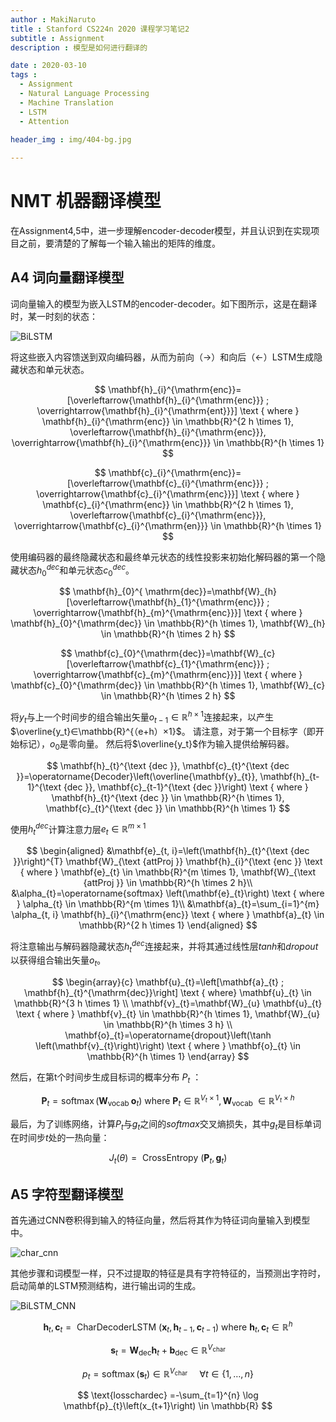 ```yaml
---
author : MakiNaruto
title : Stanford CS224n 2020 课程学习笔记2
subtitle : Assignment
description : 模型是如何进行翻译的

date : 2020-03-10
tags : 
  - Assignment
  - Natural Language Processing
  - Machine Translation
  - LSTM
  - Attention
  
header_img : img/404-bg.jpg

---
```



# NMT  机器翻译模型

在Assignment4,5中，进一步理解encoder-decoder模型，并且认识到在实现项目之前，要清楚的了解每一个输入输出的矩阵的维度。

## A4 词向量翻译模型

词向量输入的模型为嵌入LSTM的encoder-decoder。如下图所示，这是在翻译时，某一时刻的状态：

![BiLSTM](/content_img/20200310/model1.jpeg)



将这些嵌入内容馈送到双向编码器，从而为前向（→）和向后（←）LSTM生成隐藏状态和单元状态。

$$
\mathbf{h}_{i}^{\mathrm{enc}}=[\overleftarrow{\mathbf{h}_{i}^{\mathrm{enc}}} ; \overrightarrow{\mathbf{h}_{i}^{\mathrm{ent}}}] \text { where } \mathbf{h}_{i}^{\mathrm{enc}} \in \mathbb{R}^{2 h \times 1}, \overleftarrow{\mathbf{h}_{i}^{\mathrm{enc}}}, \overrightarrow{\mathbf{h}_{i}^{\mathrm{enc}}} \in \mathbb{R}^{h \times 1}
$$

$$
\mathbf{c}_{i}^{\mathrm{enc}}=[\overleftarrow{\mathbf{c}_{i}^{\mathrm{enc}}} ; \overrightarrow{\mathbf{c}_{i}^{\mathrm{enc}}}] \text { where } \mathbf{c}_{i}^{\mathrm{enc}} \in \mathbb{R}^{2 h \times 1}, \overleftarrow{\mathbf{c}_{i}^{\mathrm{enc}}}, \overrightarrow{\mathbf{c}_{i}^{\mathrm{en}}} \in \mathbb{R}^{h \times 1}
$$

使用编码器的最终隐藏状态和最终单元状态的线性投影来初始化解码器的第一个隐藏状态$h_{0}^{dec}$和单元状态$c_{0}^{dec}$。

$$
\mathbf{h}_{0}^{ \mathrm{dec}}=\mathbf{W}_{h}[\overleftarrow{\mathbf{h}_{1}^{\mathrm{enc}}} ; \overrightarrow{\mathbf{h}_{m}^{\mathrm{enc}}}] \text { where } \mathbf{h}_{0}^{\mathrm{dec}} \in \mathbb{R}^{h \times 1}, \mathbf{W}_{h} \in \mathbb{R}^{h \times 2 h}
$$

$$
\mathbf{c}_{0}^{\mathrm{dec}}=\mathbf{W}_{c}[\overleftarrow{\mathbf{c}_{1}^{\mathrm{enc}}} ; \overrightarrow{\mathbf{c}_{m}^{\mathrm{enc}}}] \text { where } \mathbf{c}_{0}^{\mathrm{dec}} \in \mathbb{R}^{h \times 1}, \mathbf{W}_{c} \in \mathbb{R}^{h \times 2 h}
$$

将$y_t$与上一个时间步的组合输出矢量$o_{t-1}∈\mathbb{R}^{h×1}$连接起来，以产生$\overline{y_t}∈\mathbb{R}^{（e+h）×1}$。 请注意，对于第一个目标字（即开始标记），$o_0$是零向量。 然后将$\overline{y_t}$作为输入提供给解码器。

$$
\mathbf{h}_{t}^{\text {dec }}, \mathbf{c}_{t}^{\text {dec }}=\operatorname{Decoder}\left(\overline{\mathbf{y}_{t}}, \mathbf{h}_{t-1}^{\text {dec }}, \mathbf{c}_{t-1}^{\text {dec }}\right) \text { where } \mathbf{h}_{t}^{\text {dec }} \in \mathbb{R}^{h \times 1}, \mathbf{c}_{t}^{\text {dec }} \in \mathbb{R}^{h \times 1}
$$

使用$h_{t}^{dec}$计算注意力层$e_t \in \mathbb{R}^{m×1}$

$$
\begin{aligned}
&\mathbf{e}_{t, i}=\left(\mathbf{h}_{t}^{\text {dec }}\right)^{T} \mathbf{W}_{\text {attProj }} \mathbf{h}_{i}^{\text {enc }} \text { where } \mathbf{e}_{t} \in \mathbb{R}^{m \times 1}, \mathbf{W}_{\text {attProj }} \in \mathbb{R}^{h \times 2 h}\\
&\alpha_{t}=\operatorname{softmax} \left(\mathbf{e}_{t}\right) \text { where } \alpha_{t} \in \mathbb{R}^{m \times 1}\\
&\mathbf{a}_{t}=\sum_{i=1}^{m} \alpha_{t, i} \mathbf{h}_{i}^{\mathrm{enc}} \text { where } \mathbf{a}_{t} \in \mathbb{R}^{2 h \times 1}
\end{aligned}
$$

将注意输出与解码器隐藏状态$h^{dec}_t$连接起来，并将其通过线性层$tanh$和$dropout$以获得组合输出矢量$o_t$。

$$
\begin{array}{c}
\mathbf{u}_{t}=\left[\mathbf{a}_{t} ; \mathbf{h}_{t}^{\mathrm{dec}}\right] \text { where} \mathbf{u}_{t} \in \mathbb{R}^{3 h \times 1} \\
\mathbf{v}_{t}=\mathbf{W}_{u} \mathbf{u}_{t} \text { where } \mathbf{v}_{t} \in \mathbb{R}^{h \times 1}, \mathbf{W}_{u} \in \mathbb{R}^{h \times 3 h} \\
\mathbf{o}_{t}=\operatorname{dropout}\left(\tanh \left(\mathbf{v}_{t}\right)\right) \text { where } \mathbf{o}_{t} \in \mathbb{R}^{h \times 1}
\end{array}
$$

然后，在第t个时间步生成目标词的概率分布 $P_t$ ：

$$
\mathbf{P}_{t}=\operatorname{softmax}\left(\mathbf{W}_{\text {vocab }} \mathbf{o}_{t}\right) \text { where } \mathbf{P}_{t} \in \mathbb{R}^{V_{t} \times 1}, \mathbf{W}_{\text {vocab }} \in \mathbb{R}^{V_{t} \times h}
$$

最后，为了训练网络，计算$P_t$与$g_t$之间的$softmax$交叉熵损失，其中$g_t$是目标单词在时间步$t$处的一热向量：

$$
J_{t}(\theta)=\text { CrossEntropy }\left(\mathbf{P}_{t}, \mathbf{g}_{t}\right)
$$

## A5 字符型翻译模型

首先通过CNN卷积得到输入的特征向量，然后将其作为特征词向量输入到模型中。

![char_cnn](/content_img/20200310/char_cnn.png)


其他步骤和词模型一样，只不过提取的特征是具有字符特征的，当预测出<UNK>字符时，启动简单的LSTM预测结构，进行输出词的生成。

![BiLSTM_CNN](/content_img/20200310/model2.jpeg)

$$
\mathbf{h}_{t}, \mathbf{c}_{t}=\text { CharDecoderLSTM }\left(\mathbf{x}_{t}, \mathbf{h}_{t-1}, \mathbf{c}_{t-1}\right) \text { where } \mathbf{h}_{t}, \mathbf{c}_{t} \in \mathbb{R}^{h}
$$

$$
\mathbf{s}_{t}=\mathbf{W}_{\mathrm{dec}} \mathbf{h}_{t}+\mathbf{b}_{\mathrm{dec}} \in \mathbb{R}^{V_{\text {char }}}
$$

$$
{p}_{t} =\operatorname{softmax}\left(\mathbf{s}_{t}\right) \in \mathbb{R}^{V_{\text {char }}} \quad \forall t \in\{1, \ldots, n\}
$$

$$
\text{losschardec} =-\sum_{t=1}^{n} \log \mathbf{p}_{t}\left(x_{t+1}\right) \in \mathbb{R}
$$